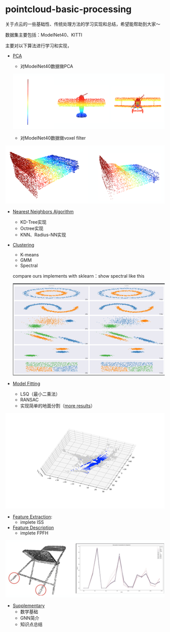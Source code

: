 # pointcloud-basic-processing
关于点云的一些基础性、传统处理方法的学习实现和总结，希望能帮助到大家～

数据集主要包括：ModelNet40、KITTI

主要对以下算法进行学习和实现，

- [PCA](https://github.com/adrien-Chen/pointcloud-basic-processing/tree/master/pca)

  - 对ModelNet40数据做PCA

  ![pca](imgs/pca.png)

  - 对ModelNet40数据做voxel filter

![](imgs/voxel_filter.png)

- [Nearest Neighbors Algorithm](https://github.com/adrien-Chen/pointcloud-basic-processing/tree/master/nearest-neighbors)

  - KD-Tree实现
  - Octree实现
  - KNN、Radius-NN实现

- [Clustering](https://github.com/adrien-Chen/pointcloud-basic-processing/tree/master/clustering)

  - K-means
  - GMM
  - Spectral

  compare ours implements with sklearn：show spectral like this

  ![](imgs/show_spectral.png)

- [Model Fitting](https://github.com/adrien-Chen/pointcloud-basic-processing/tree/master/model-fitting)

  - LSQ（最小二乘法）
  - RANSAC
  - 实现简单的地面分割（[more results](/Users/Adrienchen/Desktop/点云/pointcloud-basic-processing/model-fitting/result-imgs)）

![](imgs/show_ground_seg.png)

- [Feature Extraction](https://github.com/adrien-Chen/pointcloud-basic-processing/tree/master/feature-extraction): 
  - implete ISS
- [Feature Description](https://github.com/adrien-Chen/pointcloud-basic-processing/tree/master/feature-description)  
  - implete FPFH

![](imgs/show_description.png)

- [Supplementary](https://github.com/adrien-Chen/pointcloud-basic-processing/tree/master/supplementary-notes)
  - 数学基础
  - GNN简介
  - 知识点总结









